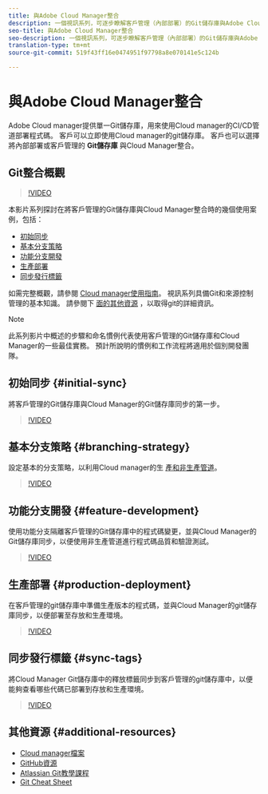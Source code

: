 ```yaml
---
title: 與Adobe Cloud Manager整合
description: 一個視訊系列，可逐步瞭解客戶管理（內部部署）的Git儲存庫與Adobe Cloud manager的設定與整合。
seo-title: 與Adobe Cloud Manager整合
seo-description: 一個視訊系列，可逐步瞭解客戶管理（內部部署）的Git儲存庫與Adobe Cloud manager的設定與整合。
translation-type: tm+mt
source-git-commit: 519f43ff16e0474951f97798a8e070141e5c124b

---
```



# 與Adobe Cloud Manager整合

Adobe Cloud manager提供單一Git儲存庫，用來使用Cloud manager的CI/CD管道部署程式碼。 客戶可以立即使用Cloud manager的git儲存庫。 客戶也可以選擇將內部部署或客戶管理的 **Git儲存庫** 與Cloud Manager整合。

## Git整合概觀

>[!VIDEO](https://video.tv.adobe.com/v/28710/?captions=chi_hant)

本影片系列探討在將客戶管理的Git儲存庫與Cloud Manager整合時的幾個使用案例，包括：

* [初始同步](#initial-sync)
* [基本分支策略](#branching-strategy)
* [功能分支開發](#feature-development)
* [生產部署](#production-deployment)
* [同步發行標籤](#sync-tags)

如需完整概觀，請參閱 [Cloud manager使用指南](https://docs.adobe.com/content/help/en/experience-manager-cloud-manager/using/introduction-to-cloud-manager.html)。 視訊系列具備Git和來源控制管理的基本知識。 請參閱下 [面的其他資源](#additional-resources) ，以取得git的詳細資訊。

>[!NOTE]
>
> 此系列影片中概述的步驟和命名慣例代表使用客戶管理的Git儲存庫和Cloud Manager的一些最佳實務。 預計所說明的慣例和工作流程將適用於個別開發團隊。

## 初始同步 {#initial-sync}

將客戶管理的Git儲存庫與Cloud Manager的Git儲存庫同步的第一步。

>[!VIDEO](https://video.tv.adobe.com/v/28711/?quality=12&captions=chi_hant)

## 基本分支策略 {#branching-strategy}

設定基本的分支策略，以利用Cloud manager的生 [產和非生產管道](https://docs.adobe.com/content/help/en/experience-manager-cloud-manager/using/how-to-use/configuring-pipeline.html)。

>[!VIDEO](https://video.tv.adobe.com/v/28712/?quality=12&captions=chi_hant)

## 功能分支開發 {#feature-development}

使用功能分支隔離客戶管理的Git儲存庫中的程式碼變更，並與Cloud Manager的Git儲存庫同步，以便使用非生產管道進行程式碼品質和驗證測試。

>[!VIDEO](https://video.tv.adobe.com/v/28723/?quality=12&captions=chi_hant)

## 生產部署 {#production-deployment}

在客戶管理的git儲存庫中準備生產版本的程式碼，並與Cloud Manager的git儲存庫同步，以便部署至存放和生產環境。

>[!VIDEO](https://video.tv.adobe.com/v/28724/?quality=12&captions=chi_hant)

## 同步發行標籤 {#sync-tags}

將Cloud Manager Git儲存庫中的釋放標籤同步到客戶管理的git儲存庫中，以便能夠查看哪些代碼已部署到存放和生產環境。

>[!VIDEO](https://video.tv.adobe.com/v/28725/?quality=12&captions=chi_hant)

## 其他資源 {#additional-resources}

* [Cloud manager檔案](https://docs.adobe.com/content/help/en/experience-manager-cloud-manager/using/introduction-to-cloud-manager.html)
* [GitHub資源](https://try.github.io)
* [Atlassian Git教學課程](https://www.atlassian.com/git/tutorials/what-is-version-control)
* [Git Cheat Sheet](https://education.github.com/git-cheat-sheet-education.pdf)